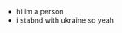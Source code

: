 - hi im a person
- i stabnd with ukraine so yeah
<!---
numbwentcodin/numbwentcodin is a ✨ special ✨ repository because its `README.md` (this file) appears on your GitHub profile.
You can click the Preview link to take a look at your changes.
--->

